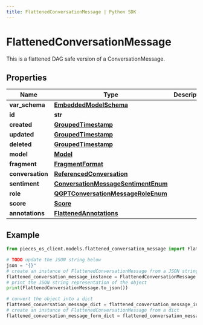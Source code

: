 ```yaml
---
title: FlattenedConversationMessage | Python SDK
---
```


# FlattenedConversationMessage

This is a flattened DAG safe version of a ConversationMessage.

## Properties

Name | Type | Description | Notes
------------ | ------------- | ------------- | -------------
**var_schema** | [**EmbeddedModelSchema**](EmbeddedModelSchema) |  | [optional] 
**id** | **str** |  | 
**created** | [**GroupedTimestamp**](GroupedTimestamp) |  | 
**updated** | [**GroupedTimestamp**](GroupedTimestamp) |  | 
**deleted** | [**GroupedTimestamp**](GroupedTimestamp) |  | [optional] 
**model** | [**Model**](Model) |  | [optional] 
**fragment** | [**FragmentFormat**](FragmentFormat) |  | [optional] 
**conversation** | [**ReferencedConversation**](ReferencedConversation) |  | 
**sentiment** | [**ConversationMessageSentimentEnum**](ConversationMessageSentimentEnum) |  | [optional] 
**role** | [**QGPTConversationMessageRoleEnum**](QGPTConversationMessageRoleEnum) |  | 
**score** | [**Score**](Score) |  | [optional] 
**annotations** | [**FlattenedAnnotations**](FlattenedAnnotations) |  | [optional] 

## Example

```python
from pieces_os_client.models.flattened_conversation_message import FlattenedConversationMessage

# TODO update the JSON string below
json = "{}"
# create an instance of FlattenedConversationMessage from a JSON string
flattened_conversation_message_instance = FlattenedConversationMessage.from_json(json)
# print the JSON string representation of the object
print(FlattenedConversationMessage.to_json())

# convert the object into a dict
flattened_conversation_message_dict = flattened_conversation_message_instance.to_dict()
# create an instance of FlattenedConversationMessage from a dict
flattened_conversation_message_form_dict = flattened_conversation_message.from_dict(flattened_conversation_message_dict)
```


